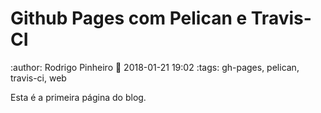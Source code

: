 Github Pages com Pelican e Travis-CI
====================================
:author: Rodrigo Pinheiro
:date: 2018-01-21 19:02
:tags: gh-pages, pelican, travis-ci, web

Esta é a primeira página do blog. 
